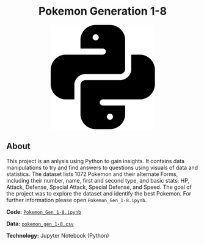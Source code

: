 <h1 align="center">Pokemon Generation 1-8</h1>

<p align="center">
  <img width="273px" src="https://github.com/blackcrowX/blackcrowX.github.io/blob/main/images/icons/python.png?raw=true"/>
</p>

## About

This project is an anlysis using Python to gain insights. It contains data manipulations to try and find answers to questions using visuals of data and statistics. The dataset lists 1072 Pokemon and their alternate Forms, including their number, name, first and second type, and basic stats: HP, Attack, Defense, Special Attack, Special Defense, and Speed. The goal of the project was to explore the dataset and identify the best Pokemon. For further information please open `Pokemon_Gen_1-8.ipynb`.

**Code:** [`Pokemon_Gen_1-8.ipynb`](https://github.com/blackcrowX/Data_Analytics_Portfolio/blob/main/Project-III/Pokemon_Gen_1-8.ipynb)

**Data:** [`pokemon_gen_1-8.csv`](https://github.com/blackcrowX/Data_Analytics_Portfolio/blob/main/Project-III/pokemon_gen_1-8.csv)

**Technology:** Jupyter Notebook (Python)
